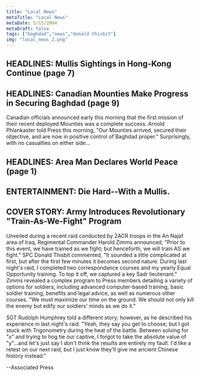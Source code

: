 ```yaml
---
title: "Local News"
metaTitle: "Local News"
metaDate: 5/15/2004
metaDraft: false
tags: ["baghdad","news","donald thisbit"]
img: "local_news_2.png"
---
```


## HEADLINES: Mullis Sightings in Hong-Kong Continue (page 7)

## HEADLINES: Canadian Mounties Make Progress in Securing Baghdad (page 9)

Canadian officials announced early this morning that the first mission of their recent deployed Mounties was a complete success.  Arnold Phlankaster told Press this morning, "Our Mounties arrived, secured their objective, and are now in positive control of Baghdad proper."  Surprisingly, with no casualties on either side...

## HEADLINES: Area Man Declares World Peace (page 1)

## ENTERTAINMENT:  Die Hard--With a Mullis.

## COVER STORY:  Army Introduces Revolutionary "Train-As-We-Fight" Program

Unveiled during a recent raid conducted by 2ACR troops in the An Najaf area of Iraq, Regimental Commander Harold Zimms announced, "Prior to this event, we have trained as we fight; but henceforth, we will train AS we fight."  SPC Donald Thisbit commented, "It sounded a little complicated at first, but after the first few minutes it becomes second nature.  During last night's raid, I completed two correspondance courses and my yearly Equal Opportunity training.  To top it off, we captured a key Sadr lieutenant."  Zimms revealed a complex program to Press members detailing a variety of options for soldiers, including advanced computer-based training, basic soldier training, benefits and legal advice, as well as numerous other courses.  "We must maximize our time on the ground.  We should not only kill the enemy but edify our soldiers' minds as we do it."

SGT Rudolph Humphrey told a different story; however, as he described his experience in last night's raid.  "Yeah, they say you get to choose; but I got stuck with Trigonometry during the heat of the battle.  Between solving for "x" and trying to hog tie our captive, I forgot to take the absolute value of "y"...and let's just say I don't think the results are entirely my fault.  I'd like a retest on our next raid, but I just know they'll give me ancient Chinese history instead."

\--Associated Press
